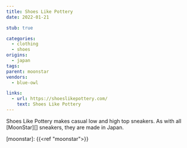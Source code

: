 ```yaml
---
title: Shoes Like Pottery
date: 2022-01-21

stub: true

categories:
  - clothing
  - shoes
origins:
  - japan
tags:
parent: moonstar
vendors:
  - blue-owl

links:
  - url: https://shoeslikepottery.com/
    text: Shoes Like Pottery
---
```


Shoes Like Pottery makes casual low and high top sneakers. As with all
[MoonStar][] sneakers, they are made in Japan.

[moonstar]: {{<ref "moonstar">}}
